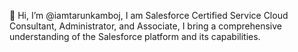 👋 Hi, I’m @iamtarunkamboj, I am Salesforce Certified Service Cloud Consultant, Administrator, and Associate, I bring a comprehensive understanding of the Salesforce platform and its capabilities.

